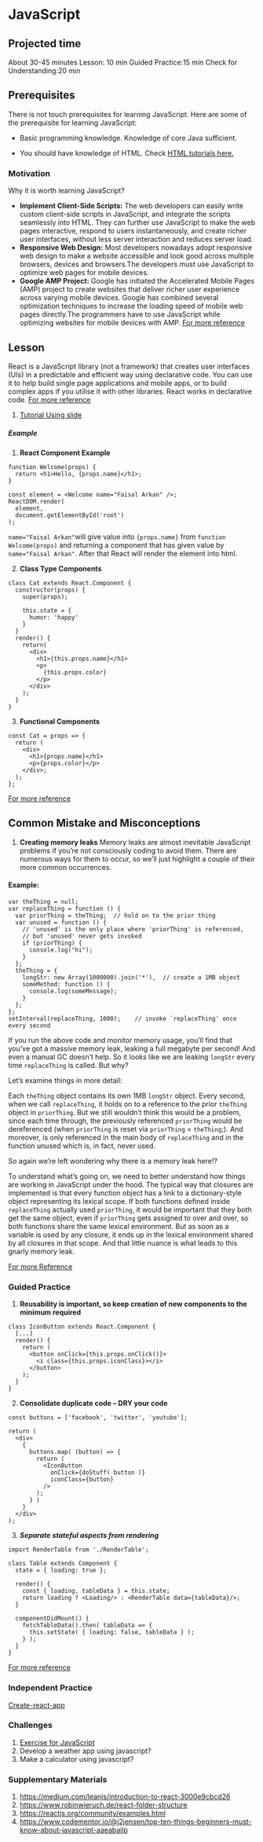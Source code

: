 ﻿# JavaScript

## Projected time

About 30-45 minutes
Lesson: 10 min 
Guided Practice:15 min
Check for Understanding:20 min

## Prerequisites

There is not touch prerequisites for learning JavaScript. Here are some of the prerequisite for learning JavaScript:

+ Basic programming knowledge. Knowledge of core Java sufficient.

+ You should have knowledge of HTML. Check [HTML tutorials here.](https://github.com/Techtonica/curriculum/blob/master/web/html.md)

### Motivation

Why it is worth learning JavaScript?

+ **Implement Client-Side Scripts:** The web developers can easily write custom client-side scripts in JavaScript, and integrate the scripts seamlessly into HTML. They can further use JavaScript to make the web pages interactive, respond to users instantaneously, and create richer user interfaces, without less server interaction and reduces server load.
+ **Responsive Web Design:** Most developers nowadays adopt responsive web design to make a website accessible and look good across multiple browsers, devices and browsers.The developers must use JavaScript to optimize web pages for mobile devices.
+ **Google AMP Project:** Google has initiated the Accelerated Mobile Pages (AMP) project to create websites that deliver richer user experience across varying mobile devices. Google has combined several optimization techniques to increase the loading speed of mobile web pages directly.The programmers have to use JavaScript while optimizing websites for mobile devices with AMP.
[For more reference](https://medium.com/@mindfiresolutions.usa/how-important-is-javascript-for-modern-web-developers-2854309b9f52)

## Lesson
React is a JavaScript library (not a framework) that creates user interfaces (UIs) in a predictable and efficient way using declarative code. You can use it to help build single page applications and mobile apps, or to build complex apps if you utilise it with other libraries.
React works in declarative code.
[For more reference](https://github.com/Techtonica/curriculum/tree/master/react-js) 

1. [Tutorial Using slide](https://www.slideshare.net/asllani94/introduction-to-react-js-63948385)

##### Example 
1. **React Component Example**
```
function Welcome(props) {
  return <h1>Hello, {props.name}</h1>;
}

const element = <Welcome name="Faisal Arkan" />;
ReactDOM.render(
  element,
  document.getElementById('root')
);
```
`name="Faisal Arkan"`will give value into `{props.name}` from `function Welcome(props)` and returning a component that has given value by `name="Faisal Arkan"`. After that React will render the element into html.

2. **Class Type Components**
```
class Cat extends React.Component {
  constructor(props) {
    super(props);

    this.state = {
      humor: 'happy'
    }
  }
  render() {
    return(
      <div>
        <h1>{this.props.name}</h1>
        <p>
          {this.props.color}
        </p>
      </div>
    );
  }
}
```

3. **Functional Components**
```
const Cat = props => {
  return (  
    <div>
      <h1>{props.name}</h1>
      <p>{props.color}</p>
    </div>;
  );
};
```
[For more reference](https://www.freecodecamp.org/news/react-examples-reactjs/ ) 


## Common Mistake and Misconceptions

1.  **Creating memory leaks**
Memory leaks are almost inevitable JavaScript problems if you’re not consciously coding to avoid them. There are numerous ways for them to occur, so we’ll just highlight a couple of their more common occurrences.

#### Example:
```
var theThing = null;
var replaceThing = function () {
  var priorThing = theThing;  // hold on to the prior thing
  var unused = function () {
    // 'unused' is the only place where 'priorThing' is referenced,
    // but 'unused' never gets invoked
    if (priorThing) {
      console.log("hi");
    }
  };
  theThing = {
    longStr: new Array(1000000).join('*'),  // create a 1MB object
    someMethod: function () {
      console.log(someMessage);
    }
  };
};
setInterval(replaceThing, 1000);    // invoke `replaceThing' once every second
```
If you run the above code and monitor memory usage, you’ll find that you’ve got a massive memory leak, leaking a full megabyte per second! And even a manual GC doesn’t help. So it looks like we are leaking `longStr` every time `replaceThing` is called. But why?

Let’s examine things in more detail:

Each `theThing` object contains its own 1MB `longStr` object. Every second, when we call `replaceThing`, it holds on to a reference to the prior `theThing` object in `priorThing`. But we still wouldn’t think this would be a problem, since each time through, the previously referenced `priorThing` would be dereferenced (when `priorThing` is reset via `priorThing` = `theThing`;). And moreover, is only referenced in the main body of `replaceThing` and in the function unused which is, in fact, never used.

So again we’re left wondering why there is a memory leak here!?

To understand what’s going on, we need to better understand how things are working in JavaScript under the hood. The typical way that closures are implemented is that every function object has a link to a dictionary-style object representing its lexical scope. If both functions defined inside `replaceThing` actually used `priorThing`, it would be important that they both get the same object, even if `priorThing` gets assigned to over and over, so both functions share the same lexical environment. But as soon as a variable is used by any closure, it ends up in the lexical environment shared by all closures in that scope. And that little nuance is what leads to this gnarly memory leak.

[For more Reference](https://www.toptal.com/javascript/10-most-common-javascript-mistakes)

### Guided Practice

1. **Reusability is important, so keep creation of new components to the minimum required**

```
class IconButton extends React.Component {
  [...]
  render() {
    return (
      <button onClick={this.props.onClick()}>
        <i class={this.props.iconClass}></i>
      </button>
    );
  }
}

```
2. **Consolidate duplicate code – DRY your code**

```
const buttons = ['facebook', 'twitter', 'youtube'];

return (
  <div>
    {
      buttons.map( (button) => {
        return (
          <IconButton
            onClick={doStuff( button )}
            iconClass={button}
          />
        );
      } )
    }
  </div>
);
```
3. ***Separate stateful aspects from rendering***

```
import RenderTable from './RenderTable';

class Table extends Component {
  state = { loading: true };

  render() {
    const { loading, tableData } = this.state;
    return loading ? <Loading/> : <RenderTable data={tableData}/>;
  }

  componentDidMount() {
    fetchTableData().then( tableData => {
      this.setState( { loading: false, tableData } );
    } );
  }
}
```
[For more reference](https://www.codeinwp.com/blog/react-best-practices/)
### Independent Practice

[Create-react-app](https://medium.com/in-the-weeds/learning-react-with-create-react-app-part-1-a12e1833fdc)

### Challenges
1. [Exercise for JavaScript](https://www.w3resource.com/javascript-exercises/)
2. Develop a weather app using javascript?
3. Make a calculator using javascript? 

### Supplementary Materials

1. https://medium.com/leanjs/introduction-to-react-3000e9cbcd26
2. https://www.robinwieruch.de/react-folder-structure
3. https://reactjs.org/community/examples.html
4. https://www.codementor.io/@j2jensen/top-ten-things-beginners-must-know-about-javascript-aaeabailp
